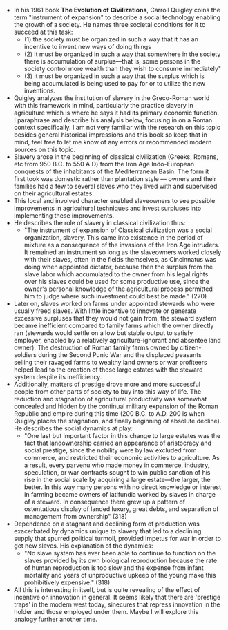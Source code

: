 - In his 1961 book __The Evolution of Civilizations__, Carroll Quigley coins the term "instrument of expansion" to describe a social technology enabling the growth of a society. He names three societal conditions for it to succeed at this task:
    -  (1) the society must be organized in such a way that it has an incentive to invent new ways of doing things
    - (2) it must be organized in such a way that somewhere in
the society there is accumulation of surplus—that is, some
persons in the society control more wealth than they wish
to consume immediately"
    - (3) it must be organized in such a way that the surplus which is being accumulated is being used to pay for or to utilize the new inventions.
- Quigley analyzes the institution of slavery in the Greco-Roman world with this framework in mind, particularly the practice slavery in agriculture which is where he says it had its primary economic function. I paraphrase and describe his analysis below, focusing in on a Roman context specifically. I am not very familiar with the research on this topic besides general historical impressions and this book so keep that in mind, feel free to let me know of any errors or recommended modern sources on this topic. 
- Slavery arose in the beginning of classical civilization (Greeks, Romans, etc from 950 B.C. to 550 A.D) from the Iron Age Indo-European conquests of the inhabitants of the Mediterranean Basin. The form it first took was domestic rather than plantation style –– owners and their families had a few to several slaves who they lived with and supervised on their agricultural estates.   
- This local and involved character enabled slaveowners to see possible improvements in agricultural techniques and invest surpluses into implementing these improvements.  
- He describes the role of slavery in classical civilization thus:
    - "The instrument of expansion of Classical civilization was a social organization, slavery. This came into existence in the period of mixture as a consequence of the invasions of the Iron Age intruders. It remained an instrument so long as the slaveowners worked closely with their slaves, often in the fields themselves, as Cincinnatus was doing when appointed dictator, because then the surplus from the slave labor which accumulated to the owner from his legal rights over his slaves could be used for some productive use, since the owner's personal knowledge of the agricultural process permitted him to judge where such investment could best be made." (270)
- Later on, slaves worked on farms under appointed stewards who were usually freed slaves. With little incentive to innovate or generate excessive surpluses that they would not gain from, the steward system became inefficient compared to family farms which the owner directly ran  (stewards would settle on a low but stable output to satisfy employer, enabled by a relatively agriculture-ignorant and absentee land owner). The destruction of Roman family farms owned by citizen-soldiers during the Second Punic War and the displaced peasants selling their ravaged farms to  wealthy land owners or war profiteers helped lead to the creation of these large estates with the steward system despite its inefficiency. 
- Additionally, matters of prestige drove more and more successful people from other parts of society to buy into this way of life. The reduction and stagnation of agricultural productivity was somewhat concealed and hidden by the continual military expansion of the Roman Republic and empire during this time (200 B.C. to A.D. 200 is when Quigley places the stagnation, and finally beginning of absolute decline). He describes the social dynamics at play:
    - "One last but important factor in this change to large estates was the fact that landownership carried an appearance of aristocracy and social prestige, since the nobility were by law excluded from commerce, and restricted their economic activities to agriculture. As a result, every parvenu who made money in commerce, industry, speculation, or war contracts sought to win public sanction of his rise in the social scale by acquiring a large estate—the larger, the better. In this way many persons with no direct knowledge or interest in farming became owners of latifundia worked by slaves in charge of a steward. In consequence there grew up a pattern of ostentatious display of landed luxury, great debts, and separation of management from ownership" (318)
- Dependence on a stagnant and declining form of production was exacerbated by dynamics unique to slavery that led to a declining supply that spurred political turmoil,  provided impetus for war in order to get new slaves. His explanation of the dynamics:
    - "No slave system has ever been able to continue to function on the
slaves provided by its own biological reproduction because
the rate of human reproduction is too slow and the expense
from infant mortality and years of unproductive upkeep of
the young make this prohibitively expensive." (318)
- All this is interesting in itself, but is quite revealing of the effect of incentive on innovation in general. It seems likely that there are 'prestige traps' in the modern west today, sinecures that repress innovation in the holder and those employed under them. Maybe I will explore this analogy further another time.
